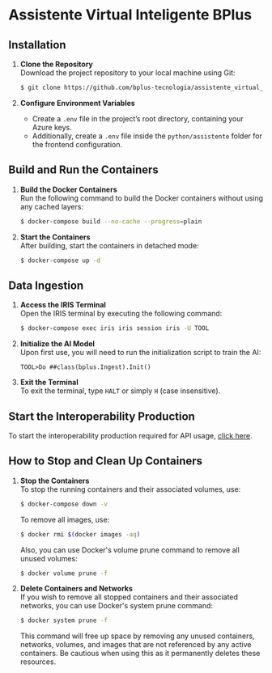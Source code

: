 
# Assistente Virtual Inteligente BPlus

## Installation

1. **Clone the Repository**  
   Download the project repository to your local machine using Git:

   ```bash
   $ git clone https://github.com/bplus-tecnologia/assistente_virtual_inteligente
   ```

2. **Configure Environment Variables**  
   - Create a `.env` file in the project’s root directory, containing your Azure keys.
   - Additionally, create a `.env` file inside the `python/assistente` folder for the frontend configuration.

## Build and Run the Containers

1. **Build the Docker Containers**  
   Run the following command to build the Docker containers without using any cached layers:

   ```bash
   $ docker-compose build --no-cache --progress=plain
   ```

2. **Start the Containers**  
   After building, start the containers in detached mode:

   ```bash
   $ docker-compose up -d
   ```

## Data Ingestion

1. **Access the IRIS Terminal**  
   Open the IRIS terminal by executing the following command:

   ```bash
   $ docker-compose exec iris iris session iris -U TOOL
   ```

2. **Initialize the AI Model**  
   Upon first use, you will need to run the initialization script to train the AI:

   ```text
   TOOL>Do ##class(bplus.Ingest).Init()
   ```

3. **Exit the Terminal**  
   To exit the terminal, type `HALT` or simply `H` (case insensitive).

## Start the Interoperability Production

To start the interoperability production required for API usage, [click here](http://localhost:52773/csp/TOOL/EnsPortal.ProductionConfig.zen?PRODUCTION=bplus.i14y.producao).


## How to Stop and Clean Up Containers

1. **Stop the Containers**  
   To stop the running containers and their associated volumes, use:

   ```bash
   $ docker-compose down -v
   ```
   
   To remove all images, use:

   ```bash
   $ docker rmi $(docker images -aq)
   ```

   Also, you can use Docker's volume prune command to remove all unused volumes:

   ```bash
   $ docker volume prune -f
   ```


2. **Delete Containers and Networks**  
   If you wish to remove all stopped containers and their associated networks, you can use Docker's system prune command:

   ```bash
   $ docker system prune -f
   ```

   This command will free up space by removing any unused containers, networks, volumes, and images that are not referenced by any active containers. Be cautious when using this as it permanently deletes these resources.
